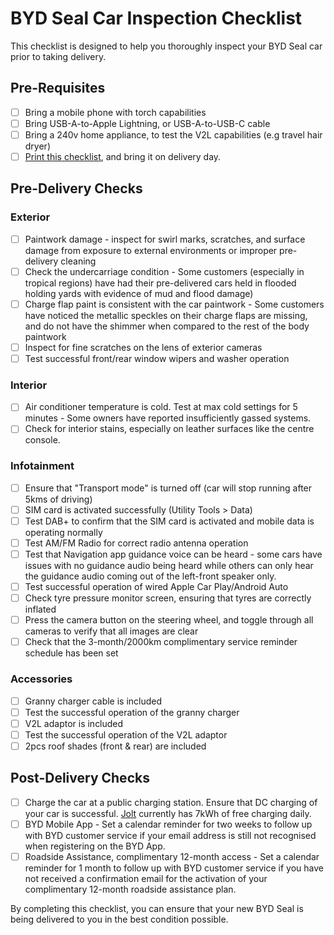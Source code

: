 # BYD Seal Car Inspection Checklist

This checklist is designed to help you thoroughly inspect your BYD Seal car prior to taking delivery.

## Pre-Requisites
- [ ] Bring a mobile phone with torch capabilities
- [ ] Bring USB-A-to-Apple Lightning, or USB-A-to-USB-C cable
- [ ] Bring a 240v home appliance, to test the V2L capabilities (e.g travel hair dryer)
- [ ] [Print this checklist](https://raw.githubusercontent.com/meistro2k/byd-car-purchase-checklist/main/seal.md), and bring it on delivery day.

## Pre-Delivery Checks

### Exterior

- [ ] Paintwork damage - inspect for swirl marks, scratches, and surface damage from exposure to external environments or improper pre-delivery cleaning
- [ ] Check the undercarriage condition -  Some customers (especially in tropical regions) have had their pre-delivered cars held in flooded holding yards with evidence of mud and flood damage)
- [ ] Charge flap paint is consistent with the car paintwork - Some customers have noticed the metallic speckles on their charge flaps are missing, and do not have the shimmer when compared to the rest of the body paintwork
- [ ] Inspect for fine scratches on the lens of exterior cameras
- [ ] Test successful front/rear window wipers and washer operation

### Interior

- [ ] Air conditioner temperature is cold. Test at max cold settings for 5 minutes - Some owners have reported insufficiently gassed systems.
- [ ] Check for interior stains, especially on leather surfaces like the centre console.

### Infotainment

- [ ] Ensure that "Transport mode" is turned off (car will stop running after 5kms of driving)
- [ ] SIM card is activated successfully (Utility Tools > Data)
- [ ] Test DAB+ to confirm that the SIM card is activated and mobile data is operating normally
- [ ] Test AM/FM Radio for correct radio antenna operation
- [ ] Test that Navigation app guidance voice can be heard - some cars have issues with no guidance audio being heard while others can only hear the guidance audio coming out of the left-front speaker only.
- [ ] Test successful operation of wired Apple Car Play/Android Auto
- [ ] Check tyre pressure monitor screen, ensuring that tyres are correctly inflated
- [ ] Press the camera button on the steering wheel, and toggle through all cameras to verify that all images are clear
- [ ] Check that the 3-month/2000km complimentary service reminder schedule has been set

### Accessories

- [ ] Granny charger cable is included
- [ ] Test the successful operation of the granny charger
- [ ] V2L adaptor is included
- [ ] Test the successful operation of the V2L adaptor
- [ ] 2pcs roof shades (front & rear) are included

## Post-Delivery Checks

- [ ] Charge the car at a public charging station. Ensure that DC charging of your car is successful. [Jolt](https://jolt.com.au/) currently has 7kWh of free charging daily.
- [ ] BYD Mobile App - Set a calendar reminder for two weeks to follow up with BYD customer service if your email address is still not recognised when registering on the BYD App.
- [ ] Roadside Assistance, complimentary 12-month access - Set a calendar reminder for 1 month to follow up with BYD customer service if you have not received a confirmation email for the activation of your complimentary 12-month roadside assistance plan.

By completing this checklist, you can ensure that your new BYD Seal is being delivered to you in the best condition possible.
